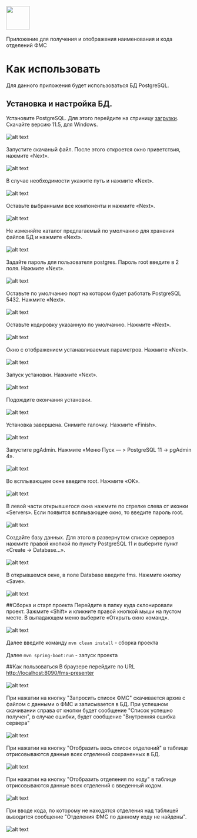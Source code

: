 <img src="https://www.orinfo.ru/sites/default/files/avatar_crop/100201-32204.jpg" height="64px"/>
<br><br/>
Приложение для получения и отображения наименования и кода отделений ФМС

# Как использовать
Для данного приложения будет использоваться БД PostgreSQL.
## Установка и настройка БД.
Установите PostgreSQL. Для этого перейдите на стриницу [загрузки](https://www.enterprisedb.com/downloads/postgres-postgresql-downloads). 
Скачайте версию 11.5, для Windows.
<br><br/>
![alt text](http://skrinshoter.ru/i/221019/iBFihQeT.png)
<br><br/>
Запустите скачаный файл. После этого откроется окно приветствия, нажмите «Next».
<br><br/>
![alt text](http://skrinshoter.ru/i/221019/6iufKE8f.png)
<br><br/>
В случае необходимости укажите путь и нажмите «Next».
<br><br/>
![alt text](http://skrinshoter.ru/i/221019/CZkUHb5k.png)
<br><br/>
Оставьте выбранными все компоненты и нажмите «Next».
<br><br/>
![alt text](http://skrinshoter.ru/i/221019/b1b5ZGaW.png)
<br><br/>
Не изменяйте каталог предлагаемый по умолчанию для хранения файлов БД и нажмите «Next».
<br><br/>
![alt text](http://skrinshoter.ru/i/221019/vHxznIrF.png)
<br><br/>
Задайте пароль для пользователя postgres. Пароль root введите в 2 поля. Нажмите «Next».
<br><br/>
![alt text](http://skrinshoter.ru/i/221019/DVca9s9T.png)
<br><br/>
Оставьте по умолчанию порт на котором будет работать PostgreSQL 5432. Нажмите «Next».
<br><br/>
![alt text](http://skrinshoter.ru/i/221019/WWPoiHQb.png)
<br><br/>
Оставьте кодировку указанную по умолчанию. Нажмите «Next».
<br><br/>
![alt text](http://skrinshoter.ru/i/221019/itAwUYu5.png)
<br><br/>
Окно с отображением устанавливаемых параметров. Нажмите «Next».
<br><br/>
![alt text](http://skrinshoter.ru/i/221019/J3xE4GaR.png)
<br><br/>
Запуск установки. Нажмите «Next».
<br><br/>
![alt text](http://skrinshoter.ru/i/221019/rwWq7IgI.png)
<br><br/>
Подождите окончания установки.
<br><br/>
![alt text](http://skrinshoter.ru/i/221019/4bip9L3T.png)
<br><br/>
Установка завершена. Снимите галочку. Нажмите «Finish».
<br><br/>
![alt text](http://skrinshoter.ru/i/221019/CVAokXtE.png)
<br><br/>
Запустите pgAdmin. Нажмите «Меню Пуск — > PostgreSQL 11 -> pgAdmin 4».
<br><br/>
![alt text](http://skrinshoter.ru/i/221019/QZOLjHxG.png)
<br><br/>
Во всплывающем окне введите root. Нажмите «OK».
<br><br/>
![alt text](http://skrinshoter.ru/i/221019/amQnsBRV.png)
<br><br/>
В левой части открывшегося окна нажмите по стрелке слева от иконки «Servers». Если появится всплывающее окно, то введите 
пароль root.
<br><br/>
![alt text](http://skrinshoter.ru/i/221019/Ga3sCCzf.png)
<br><br/>
Создайте базу данных. Для этого в развернутом списке серверов нажмите правой кнопкой по пункту PostgreSQL 11 и выберите 
пункт «Create -> Database...».
<br><br/>
![alt text](http://skrinshoter.ru/i/221019/GHkDu31P.png)
<br><br/>
В открывшемся окне, в поле Database введите fms. Нажмите кнопку «Save».
<br><br/>
![alt text](http://skrinshoter.ru/i/221019/DfuOJX1f.png)

##Сборка и старт проекта
Перейдите в папку куда склонировали проект. Зажмите «Shift» и кликните правой кнопкой мыши на пустом месте. В выпадающем 
меню выберите «Открыть окно команд». 
<br><br/>
![alt text](http://skrinshoter.ru/i/221019/kD9dMsy6.png)
<br><br/>
Далее введите команду  `mvn clean install` - сборка проекта
<br><br/>
Далее `mvn spring-boot:run` - запуск проекта

##Как пользоваться
В браузере перейдите по URL [http://localhost:8090/fms-presenter](http://localhost:8090/fms-presenter)
<br><br/>
![alt text](http://skrinshoter.ru/i/221019/t0vRXNIn.png)
<br><br/>
При нажатии на кнопку "Запросить список ФМС" скачивается архив с файлом с данными о ФМС и записывается в БД. При успешном
скачивании справа от кнопки будет сообщение "Список успешно получен", в случае ошибки, будет сообщение "Внутренняя ошибка 
сервера"
<br><br/>
![alt text](http://skrinshoter.ru/i/221019/vaJwLfUh.png)
<br><br/>
При нажатии на кнопку "Отобразить весь список отделений" в таблице отрисовываются данные всех отделений сохраненных в БД.
<br><br/>
![alt text](http://skrinshoter.ru/i/221019/kaHnbttc.png)
<br><br/>
При нажатии на кнопку "Отобразить отделения по коду" в таблице отрисовываются данные всех отделений с введенный кодом.
<br><br/>
![alt text](http://skrinshoter.ru/i/221019/qxULT8ik.png)
<br><br/>
При вводе кода, по которому не находятся отделения над таблицей выводится сообщение "Отделения ФМС по данному коду не 
найдены".
<br><br/>
![alt text](http://skrinshoter.ru/i/221019/we5dnXhR.png)

